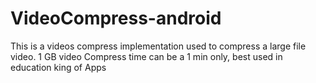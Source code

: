 # VideoCompress-android
This is a videos compress implementation used to compress a large file video. 1 GB video Compress time can be a 1 min only, best used in education king of Apps
